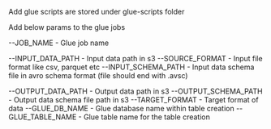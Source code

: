 Add glue scripts are stored under glue-scripts folder

Add below params to the glue jobs

--JOB_NAME - Glue job name

--INPUT_DATA_PATH - Input data path in s3
--SOURCE_FORMAT - Input file format like csv, parquet etc
--INPUT_SCHEMA_PATH - Input data schema file in avro schema format (file should end with .avsc)

--OUTPUT_DATA_PATH - Output data path in s3
--OUTPUT_SCHEMA_PATH - Output data schema file path in s3
--TARGET_FORMAT - Target format of data
--GLUE_DB_NAME - Glue database name within table creation
--GLUE_TABLE_NAME - Glue table name for the table creation
